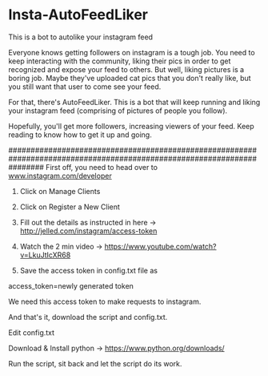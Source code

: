 # Insta-AutoFeedLiker
This is a bot to autolike your instagram feed

Everyone knows getting followers on instagram is a tough job. 
You need to keep interacting with the community, liking their pics in order to get recognized and expose your feed to others.
But well, liking pictures is a boring job. Maybe they've uploaded cat pics that you don't really like, but you still want that user to come see your feed.

For that, there's AutoFeedLiker. This is a bot that will keep running and liking your instagram feed (comprising of pictures of people you follow).

Hopefully, you'll get more followers, increasing viewers of your feed.
Keep reading to know how to get it up and going.

########################################################################################################################
First off, you need to head over to www.instagram.com/developer
1) Click on Manage Clients

2) Click on Register a New Client

3) Fill out the details as instructed in here -> http://jelled.com/instagram/access-token

4) Watch the 2 min video -> https://www.youtube.com/watch?v=LkuJtIcXR68

5) Save the access token in config.txt file as

access_token=newly generated token

We need this access token to make requests to instagram.

And that's it, download the script and config.txt.

Edit config.txt

Download & Install python -> https://www.python.org/downloads/

Run the script, sit back and let the script do its work.

